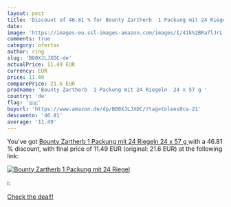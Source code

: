 ```yaml
---
layout: post
title: 'Discount of 46.81 % for Bounty Zartherb  1 Packung mit 24 Riegel'
date: 
image: 'https://images-eu.ssl-images-amazon.com/images/I/41k%2BRa7lJrL._SL200_.jpg'
comments: true
category: ofertas
author: ring
slug: 'B00XJLJXDC-de'
actualPrice: 11.49 EUR
currency: EUR
price: 11.49
comparePrice: 21.6 EUR
prodname: 'Bounty Zartherb  1 Packung mit 24 Riegeln  24 x 57 g '
country: 'de'
flag: '🇩🇪'
buyurl: 'https://www.amazon.de/dp/B00XJLJXDC/?tag=tolees0ca-21'
descuento: '46.81'
average: '11.49'
---
```


You've got [Bounty Zartherb  1 Packung mit 24 Riegeln  24 x 57 g ](https://www.amazon.de/dp/B00XJLJXDC/?tag=tolees0ca-21) with a  46.81 % discount, with final price of 11.49 EUR (original: 21.6 EUR) at the following link:

[![Bounty Zartherb  1 Packung mit 24 Riegel](https://images-eu.ssl-images-amazon.com/images/I/41k%2BRa7lJrL._SL200_.jpg)](https://www.amazon.de/dp/B00XJLJXDC/?tag=tolees0ca-21)

ℹ️:


[Check the deal!!](https://www.amazon.de/dp/B00XJLJXDC/?tag=tolees0ca-21)
